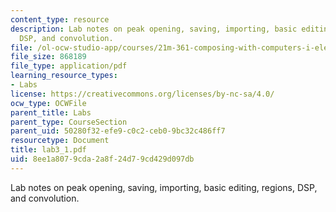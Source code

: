 ```yaml
---
content_type: resource
description: Lab notes on peak opening, saving, importing, basic editing, regions,
  DSP, and convolution.
file: /ol-ocw-studio-app/courses/21m-361-composing-with-computers-i-electronic-music-composition-spring-2008/8ee1a8079cda2a8f24d79cd429d097db_lab3_1.pdf
file_size: 868189
file_type: application/pdf
learning_resource_types:
- Labs
license: https://creativecommons.org/licenses/by-nc-sa/4.0/
ocw_type: OCWFile
parent_title: Labs
parent_type: CourseSection
parent_uid: 50280f32-efe9-c0c2-ceb0-9bc32c486ff7
resourcetype: Document
title: lab3_1.pdf
uid: 8ee1a807-9cda-2a8f-24d7-9cd429d097db
---
```

Lab notes on peak opening, saving, importing, basic editing, regions, DSP, and convolution.